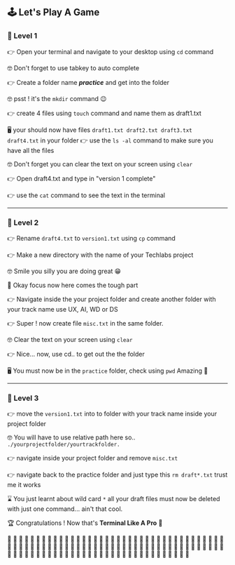 ## 🕹 Let's Play A Game ##

### 💩 Level 1

👉 Open your terminal and navigate to your desktop using `cd` command

🤓 Don't forget to use tabkey to auto complete

👉  Create a folder name ***practice*** and get into the folder 

🤓 psst ! it's the `mkdir` command 😉

👉 create 4 files using `touch` command and name them as draft1.txt

🖥 your should now have files `draft1.txt draft2.txt draft3.txt	draft4.txt` in your folder
👉 use the `ls -al` command to make sure you have all the files

🤓 Don't forget you can clear the text on your screen using `clear`

👉 Open draft4.txt and type in "version 1 complete"

👉 use the `cat` command to see the text in the terminal

---

###  👻 Level 2

👉 Rename `draft4.txt` to `version1.txt` using `cp` command

👉 Make a new directory with the name of your Techlabs project

🤓 Smile you silly you are doing great 😁

🧘 Okay focus now here comes the tough part 

👉 Navigate inside the your project folder and create another folder with your track name use UX, AI, WD or DS

👉 Super ! now create file `misc.txt` in the same folder.

🤓 Clear the text on your screen using `clear`

👉 Nice... now, use cd.. to get out the the folder 

🖥 You must now be in the `practice` folder, check using `pwd` Amazing 🎉


---
###  🧨 Level 3

👉 move the `version1.txt` into to folder with your track name inside your project 
folder 

🤓 You will have to use relative path here so.. `./yourprojectfolder/yourtrackfolder.`

👉 navigate inside your project folder and remove `misc.txt`

👉 navigate back to the practice folder and just type this `rm draft*.txt` trust me it works

⌛️ You just learnt about wild card `*` all your draft files must now be deleted with just one command... ain't that cool.

🏆 Congratulations ! Now that's **Terminal Like A Pro** 💪

👏 👏 👏 👏 👏 👏 👏 👏 👏 👏 👏 👏 👏 👏 👏 👏 👏 👏 👏 👏 👏 👏 👏 👏 👏 👏 👏 👏 👏 👏 👏 👏 👏 👏 👏 👏 👏 👏 👏 👏 👏 👏 👏 👏 👏 👏 👏 👏 👏 👏 👏 👏 👏 👏 👏 👏 👏 👏 👏 👏 👏 👏 👏 👏 👏 👏 👏 👏 👏 👏 👏 👏 👏 👏 👏 👏 👏 👏 👏 👏 👏 👏 👏 👏 👏 👏 👏 👏 👏 👏 👏 👏 👏 👏 👏 👏 👏 👏 👏 👏 👏 👏 👏 👏 👏 👏 👏 👏 







